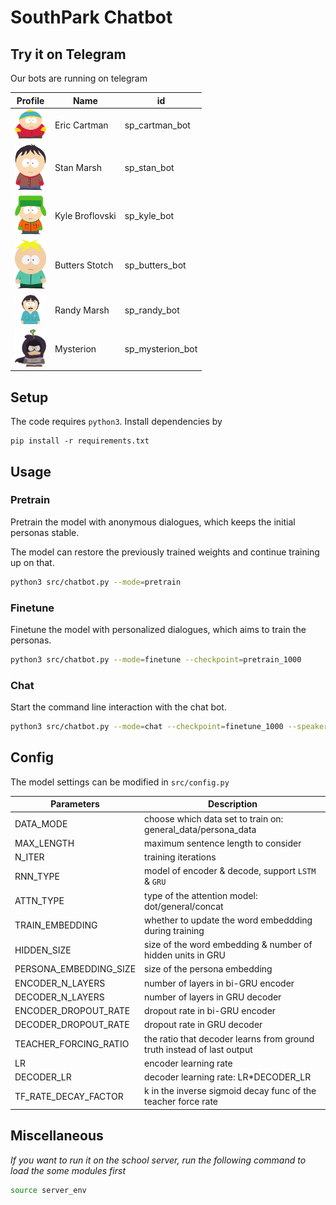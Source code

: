 # SouthPark Chatbot

## Try it on Telegram

Our bots are running on telegram

 Profile | Name | id
 -|--|--
 <img width="50" alt="cartman" src="doc/cartman.png"> | Eric Cartman | sp_cartman_bot
 <img width="50" alt="stan" src="doc/stan.png"> | Stan Marsh | sp_stan_bot
 <img width="50" alt="kyle" src="doc/kyle.png"> | Kyle Broflovski | sp_kyle_bot
 <img width="50" alt="butters" src="doc/butters.png"> | Butters Stotch | sp_butters_bot
 <img width="50" alt="randy" src="doc/randy.png"> | Randy Marsh | sp_randy_bot
 <img width="50" alt="mysterion" src="doc/mysterion.png"> | Mysterion | sp_mysterion_bot

## Setup

The code requires `python3`. Install dependencies by

```
pip install -r requirements.txt
```

## Usage


### Pretrain

Pretrain the model with anonymous dialogues, which keeps the initial personas stable.

The model can restore the previously trained weights and continue training up on that.

```bash
python3 src/chatbot.py --mode=pretrain
```

### Finetune

Finetune the model with personalized dialogues, which aims to train the personas.

```bash
python3 src/chatbot.py --mode=finetune --checkpoint=pretrain_1000
```

### Chat

Start the command line interaction with the chat bot.

```bash
python3 src/chatbot.py --mode=chat --checkpoint=finetune_1000 --speaker=cartman
```

## Config

The model settings can be modified in `src/config.py`

Parameters | Description
-----|------
DATA_MODE | choose which data set to train on: general_data/persona_data
MAX_LENGTH | maximum sentence length to consider
N_ITER | training iterations
RNN_TYPE | model of encoder & decode, support `LSTM` & `GRU`
ATTN_TYPE | type of the attention model: dot/general/concat
TRAIN_EMBEDDING | whether to update the word embeddding during training
HIDDEN_SIZE | size of the word embedding & number of hidden units in GRU
PERSONA_EMBEDDING_SIZE | size of the persona embedding
ENCODER_N_LAYERS | number of layers in bi-GRU encoder
DECODER_N_LAYERS | number of layers in GRU decoder
ENCODER_DROPOUT_RATE | dropout rate in bi-GRU encoder
DECODER_DROPOUT_RATE | dropout rate in GRU decoder
TEACHER_FORCING_RATIO | the ratio that decoder learns from ground truth instead of last output
LR | encoder learning rate
DECODER_LR | decoder learning rate: LR*DECODER_LR
TF_RATE_DECAY_FACTOR | k in the inverse sigmoid decay func of the teacher force rate



## Miscellaneous

*If you want to run it on the school server, run the following command to load the some modules first*

```bash
source server_env
```
